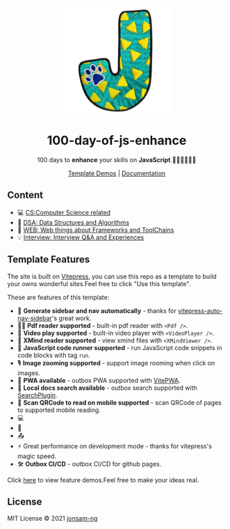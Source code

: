 <br>
<p align="center">
<a href="https://100js.jonsam.site" target="_blank">
<img src="./logo.png" alt="100js" height="250" width="250"/>
</a>
<h1 align="center">100-day-of-js-enhance</h1>
</p>

<p align="center">
100 days to <b>enhance</b> your skills on <b>JavaScript</b>.🧑‍💻👩‍💻👨‍💻
</p>

<p align="center">
  <a href="https://100js.jonsam.site/示例">Template Demos</a> | <a href="https://100js.jonsam.site">Documentation</a>
</p>

## Content

- 💻 [CS:Computer Science related](https://100js.jonsam.site/CS/开始上手)
- 🧮 [DSA: Data Structures and Algorithms](https://100js.jonsam.site/DSA/开始上手)
- 🔭 [WEB: Web things about Frameworks and ToolChains](https://100js.jonsam.site/WEB/开始上手)
- 💡 [Interview: Interview Q&A and Experiences](https://100js.jonsam.site/Interview/开始上手)

## Template Features

The site is built on [Vitepress](https://vitepress.vuejs.org/), you can use this repo as a template to build your owns wonderful sites.Feel free to click "Use this template".

These are features of this template:

- 📝 **Generate sidebar and nav automatically**  - thanks for [vitepress-auto-nav-sidebar](https://github.com/Merlin218/vitepress-auto-nav-sidebar)'s great work.
- 🧑‍💻 **Pdf reader supported** - built-in pdf reader with `<Pdf />`.
- 🎨 **Video play supported** - built-in video player with `<VideoPlayer />`.
- 🌈 **XMind reader supported** - view xmind files with `<XMindViewer />`.
- 🤹 **JavaScript code runner supported**  - run JavaScript code snippets in code blocks with tag `run`.
- 🎙 **Image zooming supported** - support image rooming when click on images.
- 🧮 **PWA available** - outbox PWA supported with [VitePWA](https://www.npmjs.com/package/vite-plugin-pwa).
- 📰 **Local docs search available** - outbox search supported with [SearchPlugin](https://www.npmjs.com/package/vitepress-plugin-search).
- 🌟 **Scan QRCode to read on mobile supported** - scan QRCode of pages to supported mobile reading.
- 💻 
- 🎥 
- 📤 
- ⚡️ Great performance on development mode - thanks for vitepress's magic speed.
- 🛠 **Outbox CI/CD** - outbox CI/CD for github pages.

Click [here](https://100js.jonsam.site/示例) to view feature demos.Feel free to make your ideas real.

## License

MIT License © 2021 [jonsam-ng](https://github.com/jonsam-ng)
